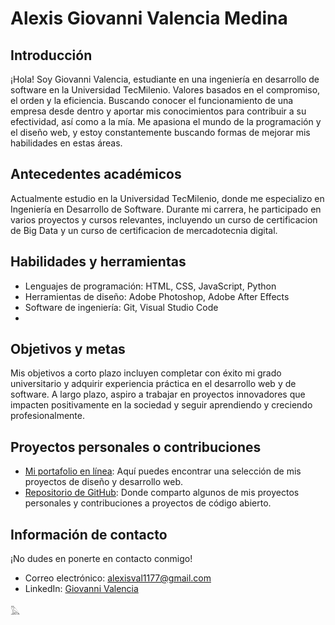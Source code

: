 # Alexis Giovanni Valencia Medina

## Introducción
¡Hola! Soy Giovanni Valencia, estudiante en una ingeniería en desarrollo de software en la Universidad TecMilenio. Valores basados en el compromiso, el orden y la eficiencia. Buscando conocer el funcionamiento de una empresa desde dentro y aportar mis conocimientos para contribuir a su efectividad, así como a la mía.
Me apasiona el mundo de la programación y el diseño web, y estoy constantemente buscando formas de mejorar mis habilidades en estas áreas.


## Antecedentes académicos
Actualmente estudio en la Universidad TecMilenio, donde me especializo en Ingeniería en Desarrollo de Software. Durante mi carrera, he participado en varios proyectos y cursos relevantes, incluyendo un curso de certificacion de Big Data y un curso de certificacion de mercadotecnia digital.

## Habilidades y herramientas
- Lenguajes de programación: HTML, CSS, JavaScript, Python
- Herramientas de diseño: Adobe Photoshop, Adobe After Effects
- Software de ingeniería: Git, Visual Studio Code
- 

## Objetivos y metas
Mis objetivos a corto plazo incluyen completar con éxito mi grado universitario y adquirir experiencia práctica en el desarrollo web y de software. A largo plazo, aspiro a trabajar en proyectos innovadores que impacten positivamente en la sociedad y seguir aprendiendo y creciendo profesionalmente.

## Proyectos personales o contribuciones
- [Mi portafolio en línea](https://www.gioval02.com): Aquí puedes encontrar una selección de mis proyectos de diseño y desarrollo web.
- [Repositorio de GitHub](https://github.com/Gioval02): Donde comparto algunos de mis proyectos personales y contribuciones a proyectos de código abierto.

## Información de contacto
¡No dudes en ponerte en contacto conmigo!
- Correo electrónico: alexisval1177@gmail.com
- LinkedIn: [Giovanni Valencia](https://www.linkedin.com/in/alexis-valencia-1b1a19228?utm_source=share&utm_campaign=share_via&utm_content=profile&utm_medium=android_app)




𓅓
